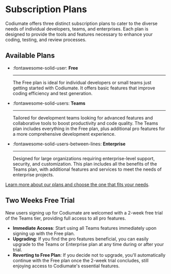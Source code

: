 # Subscription Plans

Codiumate offers three distinct subscription plans to cater to the diverse needs of individual developers, teams, and enterprises. Each plan is designed to provide the tools and features necessary to enhance your coding, testing, and review processes.

## Available Plans

<div class="grid cards" markdown>

-   :fontawesome-solid-user: __Free__

    ---

    The Free plan is ideal for individual developers or small teams just getting started with Codiumate. It offers basic features that improve coding efficiency and test generation.


-   :fontawesome-solid-users: __Teams__

    ---

    Tailored for development teams looking for advanced features and collaborative tools to boost productivity and code quality. The Teams plan includes everything in the Free plan, plus additional pro features for a more comprehensive development experience.


-   :fontawesome-solid-users-between-lines: __Enterprise__

    ---

     Designed for large organizations requiring enterprise-level support, security, and customization. This plan includes all the benefits of the Teams plan, with additional features and services to meet the needs of enterprise projects.


</div>


[Learn more about our plans and choose the one that fits your needs](https://www.codium.ai/pricing/).

## Two Weeks Free Trial

New users signing up for Codiumate are welcomed with a 2-week free trial of the Teams tier, providing full access to all pro features.

- **Immediate Access**: Start using all Teams features immediately upon signing up with the Free plan.
- **Upgrading**: If you find the pro features beneficial, you can easily upgrade to the Teams or Enterprise plan at any time during or after your trial.
- **Reverting to Free Plan**: If you decide not to upgrade, you'll automatically continue with the Free plan once the 2-week trial concludes, still enjoying access to Codiumate's essential features.